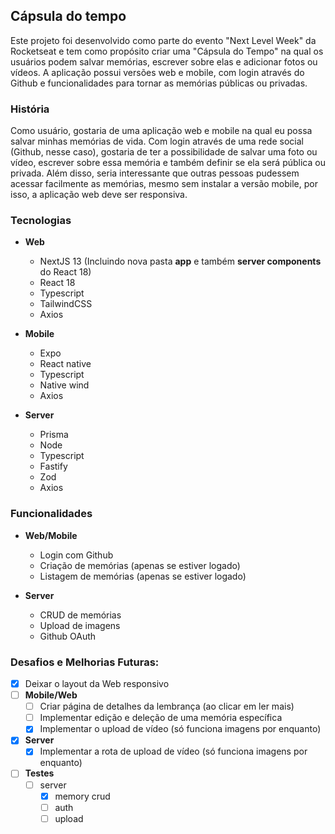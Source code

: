 Cápsula do tempo
---
Este projeto foi desenvolvido como parte do evento "Next Level Week" da Rocketseat e tem como propósito criar uma "Cápsula do Tempo" na qual os usuários podem salvar memórias, escrever sobre elas e adicionar fotos ou vídeos. A aplicação possui versões web e mobile, com login através do Github e funcionalidades para tornar as memórias públicas ou privadas.


### História

Como usuário, gostaria de uma aplicação web e mobile na qual eu possa salvar minhas memórias de vida. Com login através de uma rede social (Github, nesse caso), gostaria de ter a possibilidade de salvar uma foto ou vídeo, escrever sobre essa memória e também definir se ela será pública ou privada. Além disso, seria interessante que outras pessoas pudessem acessar facilmente as memórias, mesmo sem instalar a versão mobile, por isso, a aplicação web deve ser responsiva.


### Tecnologias

- **Web**
	- NextJS 13 (Incluindo nova pasta **app** e também **server components** do React 18)
	- React 18
	- Typescript
	- TailwindCSS
	- Axios

- **Mobile**
	- Expo
	- React native
	- Typescript
	- Native wind
	- Axios

- **Server**
	- Prisma
	- Node
	- Typescript
	- Fastify
	- Zod
	- Axios


### Funcionalidades

- **Web/Mobile**
	- Login com Github
	- Criação de memórias (apenas se estiver logado)
	- Listagem de memórias (apenas se estiver logado)

- **Server**
	- CRUD de memórias
	- Upload de imagens
	- Github OAuth


### Desafios e Melhorias Futuras:

- [x] Deixar o layout da Web responsivo
- [ ] **Mobile/Web**
	- [ ] Criar página de detalhes da lembrança (ao clicar em ler mais)
	- [ ] Implementar edição e deleção de uma memória específica
	- [x] Implementar o upload de vídeo (só funciona imagens por enquanto)
- [x] **Server**
	- [x] Implementar a rota de upload de vídeo (só funciona imagens por enquanto)
- [ ] **Testes**
	- [ ] server
		- [x] memory crud
		- [ ] auth
		- [ ] upload
